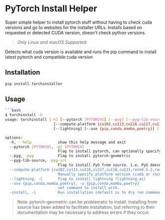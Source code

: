 # PyTorch Install Helper

Super simple helper to install pytorch stuff without having to check cuda versions and go to websites for the installer URLs.
Installs based on requested or detected CUDA version, doesn't check python versions.

> _Only Linux and macOS Supported_

Detects what cuda version is available and runs the pip command to install latest pytorch and compatible cuda version

## Installation

```bash
pip install torchinstaller
```

## Usage

```bash
```bash
$ torchinstall -h
usage: torchinstall [-h] [--pytorch [PYTORCH]] [--pyg] [--pyg-lib-source] 
                      [--compute-platform {cu102,cu113,cu116,cu117,cu118,cu121,rocm4.5.2,rocm5.1.1,rocm5.2,rocm5.4.2,rocm5.6}] 
                      [--lightning] [--use {pip,conda,mamba,poetry}] [-install]

options:
  -h, --help            show this help message and exit
  --pytorch [PYTORCH], -pt [PYTORCH]
                        Flag to install pytorch, can optionally specify a desired version. Must be full semantic version, e.g. 1.13.1, not 1.13, defaults to `latest`
  --pyg, -pyg           Flag to install pytorch-geometric
  --pyg-lib-source, -pyg-src
                        Flag to install PyG from source. i.e. PyG doesn't support wheels for M1/M2 macs. They recommend installing from source
  --compute-platform {cu102,cu113,cu116,cu117,cu118,cu121,rocm4.5.2,rocm5.1.1,rocm5.2,rocm5.4.2,rocm5.6}, -c {cu102,cu113,cu116,cu117,cu118,cu121,rocm4.5.2,rocm5.1.1,rocm5.2,rocm5.4.2,rocm5.6}
                        Manually specify platform version (cuda or rocm) instead ofauto-detect (useful for cluster installations).
  --lightning, -l       Flag to install lightning (lightning.ai)
  --use {pip,conda,mamba,poetry}, -u {pip,conda,mamba,poetry}
                        set command to install with.
  -install, -i          Run installation (default is to dry run commands)
```

> Note: pytorch-geometric can be problematic to install. Installing from source has been added to facilitate installation, but referring to their documentation may be necessary to address errors if they occur.

